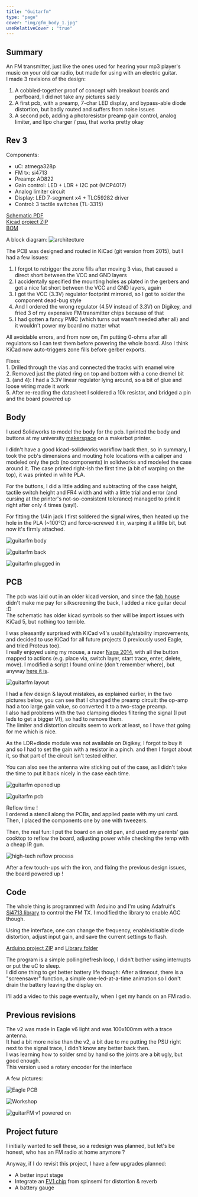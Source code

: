 ```yaml
---
title: "Guitarfm"
type: "page"
cover: "img/gfm_body_1.jpg"
useRelativeCover : "true"
---
```


Summary
-------

An FM transmitter, just like the ones used for hearing your mp3 player's music on your old car radio, but made for using with an electric guitar.  
I made 3 revisions of the design:
1. A cobbled-together proof of concept with breakout boards and perfboard, I did not take any pictures sadly
2. A first pcb, with a preamp, 7-char LED display, and bypass-able diode distortion, but badly routed and suffers from noise issues
3. A second pcb, adding a photoresistor preamp gain control, analog limiter, and lipo charger / psu, that works pretty okay

Rev 3
-----
Components:
- uC: atmega328p
- FM tx: si4713
- Preamp: AD822
- Gain control: LED + LDR + I2C pot (MCP4017)
- Analog limiter circuit
- Display: LED 7-segment x4 + TLC59282 driver
- Control: 3 tactile switches (TL-3315)

[Schematic PDF](guitarfm_v2.pdf)  
[Kicad project ZIP](gfm_kicad.zip)  
[BOM](gfm_bom.ods)

A block diagram:
![architecture](img/gfm_schem_block.png)

The PCB was designed and routed in KiCad (git version from 2015), but I had a few issues:
1. I forgot to retrigger the zone fills after moving 3 vias, that caused a direct short between the VCC and GND layers
2. I accidentally specified the mounting holes as plated in the gerbers and got a nice fat short between the VCC and GND layers, again
3. I got the VCC (3.3V) regulator footprint mirrored, so I got to solder the component dead-bug style
4. And I ordered the wrong regulator (4.5V instead of 3.3V) on Digikey, and fried 3 of my expensive FM transmitter chips because of that
5. I had gotten a fancy PMIC (which turns out wasn't needed after all) and it wouldn't power my board no matter what

All avoidable errors, and from now on, I'm putting 0-ohms after all regulators so I can test them before powering the whole board. Also I think KiCad now auto-triggers zone fills before gerber exports.

Fixes:  
1\. Drilled through the vias and connected the tracks with enamel wire  
2\. Removed just the plated ring on top and bottom with a cone dremel bit  
3\. (and 4): I had a 3.3V linear regulator lying around, so a bit of glue and loose wiring made it work  
5\. After re-reading the datasheet I soldered a 10k resistor, and bridged a pin and the board powered up

Body
----
I used Solidworks to model the body for the pcb. I printed the body and buttons at my university [makerspace](https://fablab.univ-tlse3.fr/wiki/index.php/Accueil) on a makerbot printer.  

I didn't have a good kicad-solidworks workflow back then, so in summary, I took the pcb's dimensions and mouting hole locations with a caliper and modeled only the pcb (no components) in solidworks and modeled the case around it. The case printed right-ish the first time (a bit of warping on the top), it was printed in white PLA.

For the buttons, I did a little adding and subtracting of the case height, tactile switch height and FR4 width and with a little trial and error (and cursing at the printer's not-so-consistent tolerance) managed to print it right after only 4 times (yay!).

For fitting the 1/4in jack I first soldered the signal wires, then heated up the hole in the PLA (\~100°C) and force-screwed it in, warping it a little bit, but now it's firmly attached.

![guitarfm body](img/gfm_body_1.jpg)

![guitarfm back](img/gfm_back.jpg)

![guitarfm plugged in](img/gfm_on_guitar.jpg)

PCB
---
The pcb was laid out in an older kicad version, and since the [fab house](https://www.elecrow.com/pcb-manufacturing.html) didn't make me pay for silkscreening the back, I added a nice guitar decal :D  
The schematic has older kicad symbols so ther will be import issues with KiCad 5, but nothing too terrible.  

I was pleasantly surprised with KiCad v4's usability/stability improvements, and decided to use KiCad for all future projects (I previously used Eagle, and tried Proteus too).  
I really enjoyed using my mouse, a razer [Naga 2014](https://support.razer.com/gaming-mice-and-mats/razer-naga/), with all the button mapped to actions (e.g. place via, switch layer, start trace, enter, delete, move). I modified a script I found online (don't remember where), but anyway [here it is](naga.sh).

![guitarfm layout](img/gfm_pcbnew.png)

I had a few design & layout mistakes, as explained earlier, in the two pictures below, you can see that I changed the preamp circuit: the op-amp had a too large gain value, so converted it to a two-stage preamp.  
I also had problems with the two clamping diodes filtering the signal (I put leds to get a bigger Vf), so had to remove them.  
The limiter and distortion circuits seem to work at least, so I have that going for me which is nice. 

As the LDR+diode module was not available on Digikey, I forgot to buy it and so I had to set the gain with a resistor in a pinch. and then I forgot about it, so that part of the circuit isn't tested either.

You can also see the antenna wire sticking out of the case, as I didn't take the time to put it back nicely in the case each time.

![guitarfm opened up](img/gfm_open.jpg)

![guitarfm pcb](img/gfm_pcb_on.jpg)

Reflow time !  
I ordered a stencil along the PCBs, and applied paste with my uni card. Then, I placed the components one by one with tweezers.  

Then, the real fun: I put the board on an old pan, and used my parents' gas cooktop to reflow the board, adjusting power while checking the temp with a cheap IR gun.

![high-tech reflow process](img/gfm_reflow.jpg)

After a few touch-ups with the iron, and fixing the previous design issues, the board powered up !

Code
----
The whole thing is programmed with Arduino and I'm using Adafruit's [Si4713 library](https://github.com/adafruit/Adafruit-Si4713-Library) to control the FM TX.
I modified the library to enable AGC though.

Using the interface, one can change the frequency, enable/disable diode distortion, adjust input gain, and save the current settings to flash.

[Arduino project ZIP](gfm_code_20160102.zip) and [Library folder](arduino_libs.zip)

The program is a simple polling/refresh loop, I didn't bother using interrupts or put the uC to sleep.  
I did one thing to get better battery life though: After a timeout, there is a "screensaver" function, a simple one-led-at-a-time animation so I don't drain the battery leaving the display on.

I'll add a video to this page eventually, when I get my hands on an FM radio.


Previous revisions
------------------

The v2 was made in Eagle v6 light and was 100x100mm with a trace antenna.  
It had a bit more noise than the v2, a bit due to me putting the PSU right next to the signal trace, I didn't know any better back then.  
I was learning how to solder smd by hand so the joints are a bit ugly, but good enough.  
This version used a rotary encoder for the interface

A few pictures:

![Eagle PCB](img/gfm_v1_eagle.png)

![Workshop](img/gfm_v1_workshop.jpg)

![guitarFM v1 powered on](img/gfm_v1_on.jpg)


Project future
--------------

I initially wanted to sell these, so a redesign was planned, but let's be honest, who has an FM radio at home anymore ? 

Anyway, if I do revisit this project, I have a few upgrades planned:
- A better input stage
- Integrate an [FV1 chip](http://www.spinsemi.com/products.html) from spinsemi for distortion & reverb
- A battery gauge
